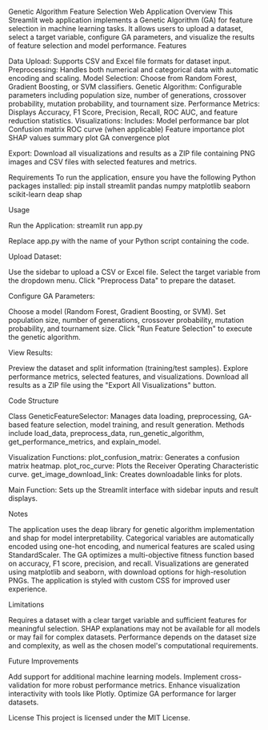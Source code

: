 Genetic Algorithm Feature Selection Web Application
Overview
This Streamlit web application implements a Genetic Algorithm (GA) for feature selection in machine learning tasks. It allows users to upload a dataset, select a target variable, configure GA parameters, and visualize the results of feature selection and model performance.
Features

Data Upload: Supports CSV and Excel file formats for dataset input.
Preprocessing: Handles both numerical and categorical data with automatic encoding and scaling.
Model Selection: Choose from Random Forest, Gradient Boosting, or SVM classifiers.
Genetic Algorithm: Configurable parameters including population size, number of generations, crossover probability, mutation probability, and tournament size.
Performance Metrics: Displays Accuracy, F1 Score, Precision, Recall, ROC AUC, and feature reduction statistics.
Visualizations: Includes:
Model performance bar plot
Confusion matrix
ROC curve (when applicable)
Feature importance plot
SHAP values summary plot
GA convergence plot


Export: Download all visualizations and results as a ZIP file containing PNG images and CSV files with selected features and metrics.

Requirements
To run the application, ensure you have the following Python packages installed:
pip install streamlit pandas numpy matplotlib seaborn scikit-learn deap shap

Usage

Run the Application:
streamlit run app.py

Replace app.py with the name of your Python script containing the code.

Upload Dataset:

Use the sidebar to upload a CSV or Excel file.
Select the target variable from the dropdown menu.
Click "Preprocess Data" to prepare the dataset.


Configure GA Parameters:

Choose a model (Random Forest, Gradient Boosting, or SVM).
Set population size, number of generations, crossover probability, mutation probability, and tournament size.
Click "Run Feature Selection" to execute the genetic algorithm.


View Results:

Preview the dataset and split information (training/test samples).
Explore performance metrics, selected features, and visualizations.
Download all results as a ZIP file using the "Export All Visualizations" button.



Code Structure

Class GeneticFeatureSelector:
Manages data loading, preprocessing, GA-based feature selection, model training, and result generation.
Methods include load_data, preprocess_data, run_genetic_algorithm, get_performance_metrics, and explain_model.


Visualization Functions:
plot_confusion_matrix: Generates a confusion matrix heatmap.
plot_roc_curve: Plots the Receiver Operating Characteristic curve.
get_image_download_link: Creates downloadable links for plots.


Main Function:
Sets up the Streamlit interface with sidebar inputs and result displays.



Notes

The application uses the deap library for genetic algorithm implementation and shap for model interpretability.
Categorical variables are automatically encoded using one-hot encoding, and numerical features are scaled using StandardScaler.
The GA optimizes a multi-objective fitness function based on accuracy, F1 score, precision, and recall.
Visualizations are generated using matplotlib and seaborn, with download options for high-resolution PNGs.
The application is styled with custom CSS for improved user experience.

Limitations

Requires a dataset with a clear target variable and sufficient features for meaningful selection.
SHAP explanations may not be available for all models or may fail for complex datasets.
Performance depends on the dataset size and complexity, as well as the chosen model's computational requirements.

Future Improvements

Add support for additional machine learning models.
Implement cross-validation for more robust performance metrics.
Enhance visualization interactivity with tools like Plotly.
Optimize GA performance for larger datasets.

License
This project is licensed under the MIT License.